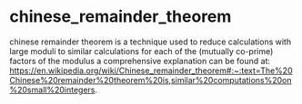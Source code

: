 # chinese_remainder_theorem
chinese remainder theorem is a technique used to reduce calculations with large moduli to similar calculations for each of the (mutually co-prime) factors of the modulus
a comprehensive explanation can be found at:
https://en.wikipedia.org/wiki/Chinese_remainder_theorem#:~:text=The%20Chinese%20remainder%20theorem%20is,similar%20computations%20on%20small%20integers.
